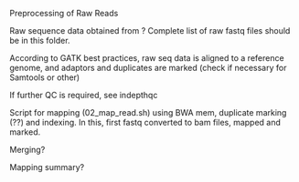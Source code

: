 Preprocessing of Raw Reads

Raw sequence data obtained from ? Complete list of raw fastq files should be in this folder.

According to GATK best practices, raw seq data is aligned to a reference genome, and adaptors and duplicates are marked (check if necessary for Samtools or other)

If further QC is required, see indepthqc

Script for mapping (02_map_read.sh) using BWA mem, duplicate marking (??) and indexing. In this, first fastq converted to bam files, mapped and marked.

Merging?

Mapping summary?
